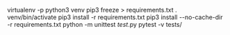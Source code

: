 virtualenv -p python3 venv
pip3 freeze > requirements.txt
. venv/bin/activate
pip3 install -r requirements.txt
pip3 install --no-cache-dir -r requirements.txt
python -m unittest *test*.py
pytest -v tests/